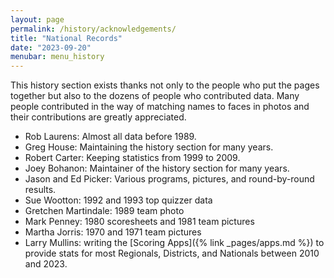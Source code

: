 ```yaml
---
layout: page
permalink: /history/acknowledgements/
title: "National Records"
date: "2023-09-20"
menubar: menu_history
---
```


This history section exists thanks not only to the people who put the pages together but also to the dozens of people who contributed data. Many people contributed in the way of matching names to faces in photos and their contributions are greatly appreciated.

* Rob Laurens: Almost all data before 1989.
* Greg House: Maintaining the history section for many years.
* Robert Carter: Keeping statistics from 1999 to 2009.
* Joey Bohanon: Maintainer of the history section for many years.
* Jason and Ed Picker: Various programs, pictures, and round-by-round results.
* Sue Wootton: 1992 and 1993 top quizzer data
* Gretchen Martindale: 1989 team photo
* Mark Penney: 1980 scoresheets and 1981 team pictures
* Martha Jorris: 1970 and 1971 team pictures
* Larry Mullins: writing the [Scoring Apps]({% link _pages/apps.md %}) to provide stats for most Regionals, Districts, and Nationals between 2010 and 2023.